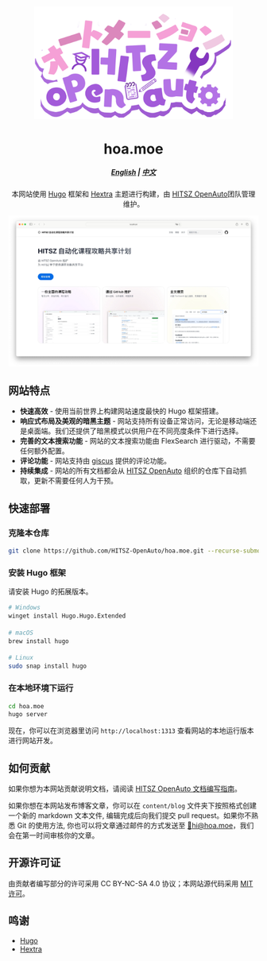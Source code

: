 <h3 align="center">
	<img src="./static/images/HITSZOpenAutoShadow.png" width="400" alt="Logo"/><br/>
</h3>
<h1 align="center">hoa.moe</h1>
<h5 align="center"><a href="README.md">English</a> | <a href="README-zh.md">中文</a></h5>

<p align="center">本网站使用 <a href="https://gohugo.io/">Hugo</a> 框架和 <a href="https://imfing.github.io/hextra/">Hextra</a> 主题进行构建，由 <a href="https://github.com/HITSZ-OpenAuto">HITSZ OpenAuto</a>团队管理维护。</p>


![showcase](static/images/showcase.webp)

## 网站特点

- **快速高效** - 使用当前世界上构建网站速度最快的 Hugo 框架搭建。
- **响应式布局及美观的暗黑主题** - 网站支持所有设备正常访问，无论是移动端还是桌面端。我们还提供了暗黑模式以供用户在不同亮度条件下进行选择。
- **完善的文本搜索功能** - 网站的文本搜索功能由 FlexSearch 进行驱动，不需要任何额外配置。
- **评论功能** - 网站支持由 [giscus](https://giscus.app/) 提供的评论功能。
- **持续集成** - 网站的所有文档都会从 [HITSZ OpenAuto](https://github.com/HITSZ-OpenAuto) 组织的仓库下自动抓取，更新不需要任何人为干预。

## 快速部署

### 克隆本仓库

```bash
git clone https://github.com/HITSZ-OpenAuto/hoa.moe.git --recurse-submodules
```

### 安装 Hugo 框架

请安装 Hugo 的拓展版本。

```bash
# Windows
winget install Hugo.Hugo.Extended

# macOS
brew install hugo

# Linux
sudo snap install hugo
```

### 在本地环境下运行

```bash
cd hoa.moe
hugo server
```

现在，你可以在浏览器里访问 `http://localhost:1313` 查看网站的本地运行版本进行网站开发。

## 如何贡献

如果你想为本网站贡献说明文档，请阅读 [HITSZ OpenAuto 文档编写指南](https://hoa.moe/blog/writing-rules/)。

如果你想在本网站发布博客文章，你可以在 `content/blog` 文件夹下按照格式创建一个新的 markdown 文本文件, 编辑完成后向我们提交 pull request。如果你不熟悉 Git 的使用方法, 你也可以将文章通过邮件的方式发送至 [📮hi@hoa.moe](mailto:hi@hoa.moe)，我们会在第一时间审核你的文章。

## 开源许可证

由贡献者编写部分的许可采用 CC BY-NC-SA 4.0 协议；本网站源代码采用 [MIT 许可](LICENSE)。

## 鸣谢

- [Hugo](https://gohugo.io/)
- [Hextra](https://imfing.github.io/hextra/)
